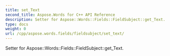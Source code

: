 ```yaml
---
title: set_Text
second_title: Aspose.Words for C++ API Reference
description: Setter for Aspose::Words::Fields::FieldSubject::get_Text. 
type: docs
weight: 0
url: /cpp/aspose.words.fields/fieldsubject/set_text/
---
```


Setter for Aspose::Words::Fields::FieldSubject::get_Text. 

